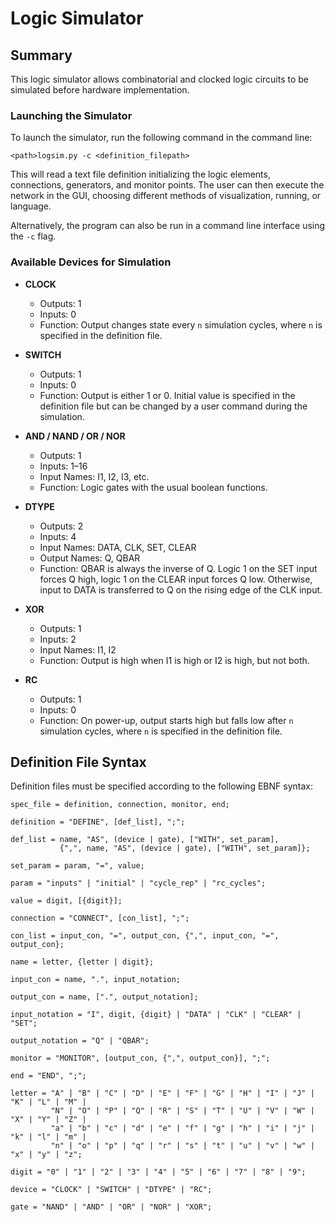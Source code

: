 # Logic Simulator 

## Summary

This logic simulator allows combinatorial and clocked logic circuits to be simulated before hardware implementation.

### Launching the Simulator

To launch the simulator, run the following command in the command line:

```
<path>logsim.py -c <definition_filepath>
```

This will read a text file definition initializing the logic elements, connections, generators, and monitor points. The user can then execute the network in the GUI, choosing different methods of visualization, running, or language.

Alternatively, the program can also be run in a command line interface using the `-c` flag.

### Available Devices for Simulation

- **CLOCK**
  - Outputs: 1
  - Inputs: 0
  - Function: Output changes state every `n` simulation cycles, where `n` is specified in the definition file.

- **SWITCH**
  - Outputs: 1
  - Inputs: 0
  - Function: Output is either 1 or 0. Initial value is specified in the definition file but can be changed by a user command during the simulation.

- **AND / NAND / OR / NOR**
  - Outputs: 1
  - Inputs: 1–16
  - Input Names: I1, I2, I3, etc.
  - Function: Logic gates with the usual boolean functions.

- **DTYPE**
  - Outputs: 2
  - Inputs: 4
  - Input Names: DATA, CLK, SET, CLEAR
  - Output Names: Q, QBAR
  - Function: QBAR is always the inverse of Q. Logic 1 on the SET input forces Q high, logic 1 on the CLEAR input forces Q low. Otherwise, input to DATA is transferred to Q on the rising edge of the CLK input.

- **XOR**
  - Outputs: 1
  - Inputs: 2
  - Input Names: I1, I2
  - Function: Output is high when I1 is high or I2 is high, but not both.

- **RC**
  - Outputs: 1
  - Inputs: 0
  - Function: On power-up, output starts high but falls low after `n` simulation cycles, where `n` is specified in the definition file.

## Definition File Syntax

Definition files must be specified according to the following EBNF syntax:

```ebnf
spec_file = definition, connection, monitor, end;

definition = "DEFINE", [def_list], ";";

def_list = name, "AS", (device | gate), ["WITH", set_param], 
           {",", name, "AS", (device | gate), ["WITH", set_param]};

set_param = param, "=", value;

param = "inputs" | "initial" | "cycle_rep" | "rc_cycles";

value = digit, [{digit}];

connection = "CONNECT", [con_list], ";";

con_list = input_con, "=", output_con, {",", input_con, "=", output_con};

name = letter, {letter | digit};

input_con = name, ".", input_notation;

output_con = name, [".", output_notation];

input_notation = "I", digit, {digit} | "DATA" | "CLK" | "CLEAR" | "SET";

output_notation = "Q" | "QBAR";

monitor = "MONITOR", [output_con, {",", output_con}], ";";

end = "END", ";";

letter = "A" | "B" | "C" | "D" | "E" | "F" | "G" | "H" | "I" | "J" | "K" | "L" | "M" |
         "N" | "O" | "P" | "Q" | "R" | "S" | "T" | "U" | "V" | "W" | "X" | "Y" | "Z" |
         "a" | "b" | "c" | "d" | "e" | "f" | "g" | "h" | "i" | "j" | "k" | "l" | "m" |
         "n" | "o" | "p" | "q" | "r" | "s" | "t" | "u" | "v" | "w" | "x" | "y" | "z";

digit = "0" | "1" | "2" | "3" | "4" | "5" | "6" | "7" | "8" | "9";

device = "CLOCK" | "SWITCH" | "DTYPE" | "RC";

gate = "NAND" | "AND" | "OR" | "NOR" | "XOR";
```
